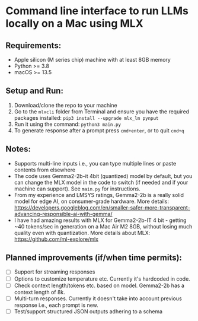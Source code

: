 # Command line interface to run LLMs locally on a Mac using MLX

## Requirements:
- Apple silicon (M series chip) machine with at least 8GB memory
- Python >= 3.8
- macOS >= 13.5

## Setup and Run:
1. Download/clone the repo to your machine
2. Go to the `mlxcli` folder from Terminal and ensure you have the required packages installed:
   `pip3 install --upgrade mlx_lm pynput`
3. Run it using the command:
  `python3 main.py`
4. To generate response after a prompt press `cmd+enter`, or to quit `cmd+q`

## Notes:
- Supports multi-line inputs i.e., you can type multiple lines or paste contents from elsewhere
- The code uses Gemma2-2b-it 4bit (quantized) model by default, but you can change the MLX model in the code to switch (if needed and if your machine can support). See `main.py` for instructions.
- From my experience and LMSYS ratings, Gemma2-2b is a really solid model for edge AI, on consumer-grade hardware. More details: https://developers.googleblog.com/en/smaller-safer-more-transparent-advancing-responsible-ai-with-gemma/
- I have had amazing results with MLX for Gemma2-2b-IT 4 bit - getting ~40 tokens/sec in generation on a Mac Air M2 8GB, without losing much quality even with quantization. More details about MLX: https://github.com/ml-explore/mlx

## Planned improvements (if/when time permits):
- [ ] Support for streaming responses
- [ ] Options to customize temperature etc. Currently it's hardcoded in code.
- [ ] Check context length/tokens etc. based on model. Gemma2-2b has a context length of 8k.
- [ ] Multi-turn responses. Currently it doesn't take into account previous response i.e., each prompt is new.
- [ ] Test/support structured JSON outputs adhering to a schema